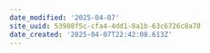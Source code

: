 ```yaml
---
date_modified: '2025-04-07'
site_uuid: 53988f5c-cfa4-4dd1-8a1b-63c6726c8a78
date_created: '2025-04-07T22:42:08.613Z'
---
```





